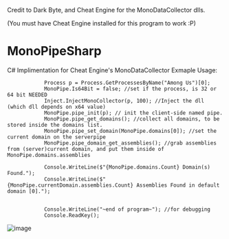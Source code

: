 Credit to Dark Byte, and Cheat Engine for the MonoDataCollector dlls.

(You must have Cheat Engine installed for this program to work :P)

# MonoPipeSharp
C# Implimentation for Cheat Engine's MonoDataCollector
Exmaple Usage:
```
            Process p = Process.GetProcessesByName("Among Us")[0];
            MonoPipe.Is64Bit = false; //set if the process, is 32 or 64 bit NEEDED
            Inject.InjectMonoCollector(p, 100); //Inject the dll (which dll depends on x64 value)
            MonoPipe.pipe_init(p); // init the client-side named pipe.
            MonoPipe.pipe_get_domains(); //collect all domains, to be stored inside the domains list.
            MonoPipe.pipe_set_domain(MonoPipe.domains[0]); //set the current domain on the serverpipe
            MonoPipe.pipe_domain_get_assemblies(); //grab assemblies from (server)current domain, and put them inside of MonoPipe.domains.assemblies

            Console.WriteLine($"{MonoPipe.domains.Count} Domain(s) Found.");
            Console.WriteLine($"{MonoPipe.currentDomain.assemblies.Count} Assemblies Found in default domain [0].");


            Console.WriteLine("~end of program~"); //for debugging
            Console.ReadKey();
```
![image](https://user-images.githubusercontent.com/73367967/184560838-c56a08bd-421c-46d8-bbe3-bbedb06a22ce.png)

